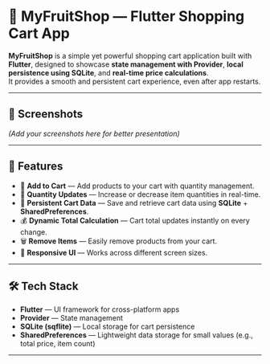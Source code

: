 # 🍎 MyFruitShop — Flutter Shopping Cart App

**MyFruitShop** is a simple yet powerful shopping cart application built with **Flutter**, designed to showcase **state management with Provider**, **local persistence using SQLite**, and **real-time price calculations**.  
It provides a smooth and persistent cart experience, even after app restarts.

---

## 📸 Screenshots
*(Add your screenshots here for better presentation)*

---

## 🚀 Features

- 🛒 **Add to Cart** — Add products to your cart with quantity management.  
- 🔄 **Quantity Updates** — Increase or decrease item quantities in real-time.  
- 💾 **Persistent Cart Data** — Save and retrieve cart data using **SQLite** + **SharedPreferences**.  
- 💰 **Dynamic Total Calculation** — Cart total updates instantly on every change.  
- 🗑 **Remove Items** — Easily remove products from your cart.  
- 📱 **Responsive UI** — Works across different screen sizes.

---

## 🛠 Tech Stack

- **Flutter** — UI framework for cross-platform apps  
- **Provider** — State management  
- **SQLite (sqflite)** — Local storage for cart persistence  
- **SharedPreferences** — Lightweight data storage for small values (e.g., total price, item count)  

---



